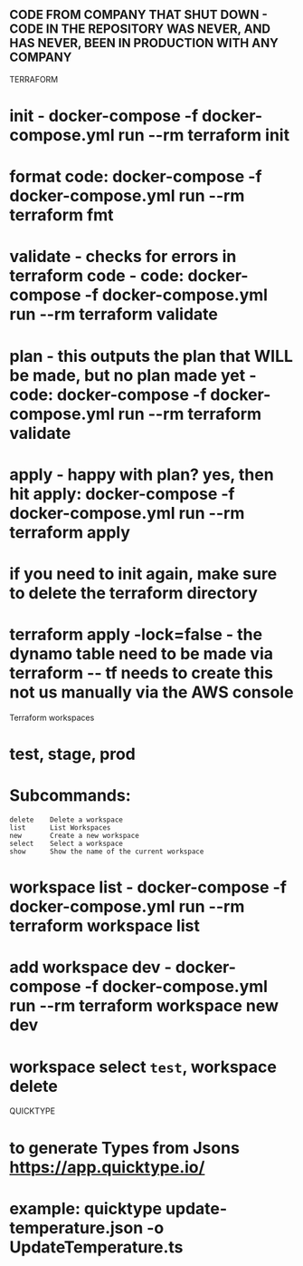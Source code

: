 ## CODE FROM COMPANY THAT SHUT DOWN - CODE IN THE REPOSITORY WAS NEVER, AND HAS NEVER, BEEN IN PRODUCTION WITH ANY COMPANY ##

TERRAFORM

# init - docker-compose -f docker-compose.yml run --rm terraform init

# format code: docker-compose -f docker-compose.yml run --rm terraform fmt

# validate - checks for errors in terraform code - code: docker-compose -f docker-compose.yml run --rm terraform validate

# plan - this outputs the plan that WILL be made, but no plan made yet - code: docker-compose -f docker-compose.yml run --rm terraform validate

# apply - happy with plan? yes, then hit apply: docker-compose -f docker-compose.yml run --rm terraform apply

# if you need to init again, make sure to delete the terraform directory

# terraform apply -lock=false - the dynamo table need to be made via terraform -- tf needs to create this not us manually via the AWS console

Terraform workspaces

# test, stage, prod

# Subcommands:

    delete    Delete a workspace
    list      List Workspaces
    new       Create a new workspace
    select    Select a workspace
    show      Show the name of the current workspace

# workspace list - docker-compose -f docker-compose.yml run --rm terraform workspace list

# add workspace dev - docker-compose -f docker-compose.yml run --rm terraform workspace new dev

# workspace select `test`, workspace delete

QUICKTYPE

# to generate Types from Jsons https://app.quicktype.io/

# example: quicktype update-temperature.json -o UpdateTemperature.ts